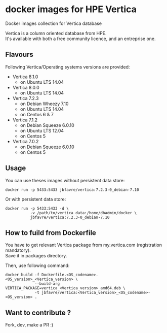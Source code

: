 # docker images for HPE Vertica

Docker images collection for Vertica database

Vertica is a column oriented database from HPE.  
It's available with both a free community licence, and an entreprise one.

## Flavours

Following Vertica/Operating systems versions are provided:
- Vertica 8.1.0
  * on Ubuntu LTS 14.04
- Vertica 8.0.0
  * on Ubuntu LTS 14.04
- Vertica 7.2.3
  * on Debian Wheezy 7.10
  * on Ubuntu LTS 14.04
  * on Centos 6 & 7
- Vertica 7.1.2
  * on Debian Squeeze 6.0.10
  * on Ubuntu LTS 12.04
  * on Centos 5
- Vertica 7.0.2
  * on Debian Squeeze 6.0.10
  * on Centos 5

## Usage

You can use theses images without persistent data store:

    docker run -p 5433:5433 jbfavre/vertica:7.2.3-0_debian-7.10

Or with persistent data store:

    docker run -p 5433:5433 -d \
               -v /path/to/vertica_data:/home/dbadmin/docker \
               jbfavre/vertica:7.2.3-0_debian-7.10

## How to fuild from Dockerfile

You have to get relevant Vertica package from my.vertica.com (registration mandatory).  
Save it in packages directory.

Then, use following command:

    docker build -f Dockerfile.<OS_codename>.<OS_version>_<Vertica_version> \
                 --build-arg VERTICA_PACKAGE=vertica_<Vertica_version>_amd64.deb \
                 -t jbfavre/vertica:<Vertica_version>_<OS_codename>-<OS_version> .

## Want to contribute ?

Fork, dev, make a PR :)
